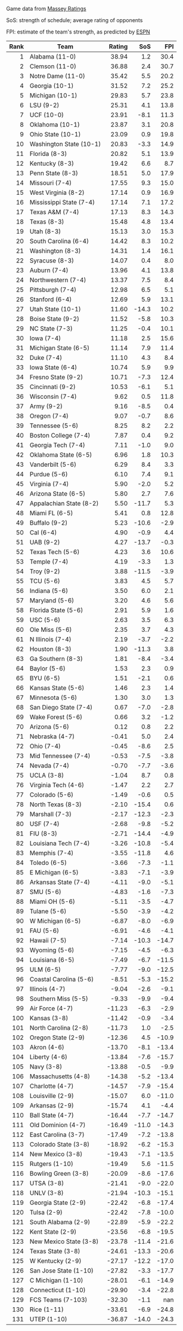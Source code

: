 Game data from [Massey Ratings](https://www.masseyratings.com/data)

SoS: strength of schedule; average rating of opponents

FPI: estimate of the team's strength, as predicted by
[ESPN](http://www.espn.com/college-football/statistics/teamratings)

Rank |           Team            | Rating |  SoS  |  FPI  
----:| ------------------------- | ------:| -----:| -----:
   1 | Alabama (11-0)            |  38.94 |   1.2 |  30.4
   2 | Clemson (11-0)            |  36.88 |   2.4 |  30.7
   3 | Notre Dame (11-0)         |  35.42 |   5.5 |  20.2
   4 | Georgia (10-1)            |  31.52 |   7.2 |  25.2
   5 | Michigan (10-1)           |  29.83 |   5.7 |  23.8
   6 | LSU (9-2)                 |  25.31 |   4.1 |  13.8
   7 | UCF (10-0)                |  23.91 |  -8.1 |  11.3
   8 | Oklahoma (10-1)           |  23.87 |   3.1 |  20.8
   9 | Ohio State (10-1)         |  23.09 |   0.9 |  19.8
  10 | Washington State (10-1)   |  20.83 |  -3.3 |  14.9
  11 | Florida (8-3)             |  20.82 |   5.1 |  13.9
  12 | Kentucky (8-3)            |  19.42 |   6.6 |   8.7
  13 | Penn State (8-3)          |  18.51 |   5.0 |  17.9
  14 | Missouri (7-4)            |  17.55 |   9.3 |  15.0
  15 | West Virginia (8-2)       |  17.14 |   0.9 |  16.9
  16 | Mississippi State (7-4)   |  17.14 |   7.1 |  17.2
  17 | Texas A&M (7-4)           |  17.13 |   8.3 |  14.3
  18 | Texas (8-3)               |  15.48 |   4.8 |  13.4
  19 | Utah (8-3)                |  15.13 |   3.0 |  15.3
  20 | South Carolina (6-4)      |  14.42 |   8.3 |  10.2
  21 | Washington (8-3)          |  14.31 |   1.4 |  16.1
  22 | Syracuse (8-3)            |  14.07 |   0.4 |   8.0
  23 | Auburn (7-4)              |  13.96 |   4.1 |  13.8
  24 | Northwestern (7-4)        |  13.37 |   7.5 |   8.4
  25 | Pittsburgh (7-4)          |  12.98 |   6.5 |   5.1
  26 | Stanford (6-4)            |  12.69 |   5.9 |  13.1
  27 | Utah State (10-1)         |  11.60 | -14.3 |  10.2
  28 | Boise State (9-2)         |  11.52 |  -5.8 |  10.3
  29 | NC State (7-3)            |  11.25 |  -0.4 |  10.1
  30 | Iowa (7-4)                |  11.18 |   2.5 |  15.6
  31 | Michigan State (6-5)      |  11.14 |   7.9 |  11.4
  32 | Duke (7-4)                |  11.10 |   4.3 |   8.4
  33 | Iowa State (6-4)          |  10.74 |   5.9 |   9.9
  34 | Fresno State (9-2)        |  10.71 |  -7.3 |  12.4
  35 | Cincinnati (9-2)          |  10.53 |  -6.1 |   5.1
  36 | Wisconsin (7-4)           |   9.62 |   0.5 |  11.8
  37 | Army (9-2)                |   9.16 |  -8.5 |   0.4
  38 | Oregon (7-4)              |   9.07 |  -0.7 |   8.6
  39 | Tennessee (5-6)           |   8.25 |   8.2 |   2.2
  40 | Boston College (7-4)      |   7.87 |   0.4 |   9.2
  41 | Georgia Tech (7-4)        |   7.11 |  -1.0 |   9.0
  42 | Oklahoma State (6-5)      |   6.96 |   1.8 |  10.3
  43 | Vanderbilt (5-6)          |   6.29 |   8.4 |   3.3
  44 | Purdue (5-6)              |   6.10 |   7.4 |   9.1
  45 | Virginia (7-4)            |   5.90 |  -2.0 |   5.2
  46 | Arizona State (6-5)       |   5.80 |   2.7 |   7.6
  47 | Appalachian State (8-2)   |   5.50 | -11.7 |   5.3
  48 | Miami FL (6-5)            |   5.41 |   0.8 |  12.8
  49 | Buffalo (9-2)             |   5.23 | -10.6 |  -2.9
  50 | Cal (6-4)                 |   4.90 |  -0.9 |   4.4
  51 | UAB (9-2)                 |   4.27 | -13.7 |  -0.3
  52 | Texas Tech (5-6)          |   4.23 |   3.6 |  10.6
  53 | Temple (7-4)              |   4.19 |  -3.3 |   1.3
  54 | Troy (9-2)                |   3.88 | -11.5 |  -3.9
  55 | TCU (5-6)                 |   3.83 |   4.5 |   5.7
  56 | Indiana (5-6)             |   3.50 |   6.0 |   2.1
  57 | Maryland (5-6)            |   3.20 |   4.6 |   5.6
  58 | Florida State (5-6)       |   2.91 |   5.9 |   1.6
  59 | USC (5-6)                 |   2.63 |   3.5 |   6.3
  60 | Ole Miss (5-6)            |   2.35 |   3.7 |   4.3
  61 | N Illinois (7-4)          |   2.19 |  -3.7 |  -2.2
  62 | Houston (8-3)             |   1.90 | -11.3 |   3.8
  63 | Ga Southern (8-3)         |   1.81 |  -8.4 |  -3.4
  64 | Baylor (5-6)              |   1.53 |   2.3 |   0.9
  65 | BYU (6-5)                 |   1.51 |  -2.1 |   0.6
  66 | Kansas State (5-6)        |   1.46 |   2.3 |   1.4
  67 | Minnesota (5-6)           |   1.30 |   3.0 |   1.3
  68 | San Diego State (7-4)     |   0.67 |  -7.0 |  -2.8
  69 | Wake Forest (5-6)         |   0.66 |   3.2 |  -1.2
  70 | Arizona (5-6)             |   0.12 |   0.8 |   2.2
  71 | Nebraska (4-7)            |  -0.41 |   5.0 |   2.4
  72 | Ohio (7-4)                |  -0.45 |  -8.6 |   2.5
  73 | Mid Tennessee (7-4)       |  -0.53 |  -7.5 |  -3.8
  74 | Nevada (7-4)              |  -0.70 |  -7.7 |  -3.6
  75 | UCLA (3-8)                |  -1.04 |   8.7 |   0.8
  76 | Virginia Tech (4-6)       |  -1.47 |   2.2 |   2.7
  77 | Colorado (5-6)            |  -1.49 |  -0.6 |   0.5
  78 | North Texas (8-3)         |  -2.10 | -15.4 |   0.6
  79 | Marshall (7-3)            |  -2.17 | -12.3 |  -2.3
  80 | USF (7-4)                 |  -2.68 |  -9.8 |  -5.2
  81 | FIU (8-3)                 |  -2.71 | -14.4 |  -4.9
  82 | Louisiana Tech (7-4)      |  -3.26 | -10.8 |  -5.4
  83 | Memphis (7-4)             |  -3.55 | -11.8 |   4.6
  84 | Toledo (6-5)              |  -3.66 |  -7.3 |  -1.1
  85 | E Michigan (6-5)          |  -3.83 |  -7.1 |  -3.9
  86 | Arkansas State (7-4)      |  -4.11 |  -9.0 |  -5.1
  87 | SMU (5-6)                 |  -4.83 |  -1.6 |  -7.3
  88 | Miami OH (5-6)            |  -5.11 |  -3.5 |  -4.7
  89 | Tulane (5-6)              |  -5.50 |  -3.9 |  -4.2
  90 | W Michigan (6-5)          |  -6.87 |  -8.0 |  -6.9
  91 | FAU (5-6)                 |  -6.91 |  -4.6 |  -4.1
  92 | Hawaii (7-5)              |  -7.14 | -10.3 | -14.7
  93 | Wyoming (5-6)             |  -7.15 |  -4.5 |  -6.3
  94 | Louisiana (6-5)           |  -7.49 |  -6.7 | -11.5
  95 | ULM (6-5)                 |  -7.77 |  -9.0 | -12.5
  96 | Coastal Carolina (5-6)    |  -8.51 |  -5.3 | -15.2
  97 | Illinois (4-7)            |  -9.04 |  -2.6 |  -9.1
  98 | Southern Miss (5-5)       |  -9.33 |  -9.9 |  -9.4
  99 | Air Force (4-7)           | -11.23 |  -6.3 |  -2.9
 100 | Kansas (3-8)              | -11.42 |  -0.9 |  -3.4
 101 | North Carolina (2-8)      | -11.73 |   1.0 |  -2.5
 102 | Oregon State (2-9)        | -12.36 |   4.5 | -10.9
 103 | Akron (4-6)               | -13.70 |  -8.1 | -13.4
 104 | Liberty (4-6)             | -13.84 |  -7.6 | -15.7
 105 | Navy (3-8)                | -13.88 |  -0.5 |  -9.9
 106 | Massachusetts (4-8)       | -14.38 |  -5.2 | -13.4
 107 | Charlotte (4-7)           | -14.57 |  -7.9 | -15.4
 108 | Louisville (2-9)          | -15.07 |   6.0 | -11.0
 109 | Arkansas (2-9)            | -15.74 |   4.1 |  -4.4
 110 | Ball State (4-7)          | -16.44 |  -7.7 | -14.7
 111 | Old Dominion (4-7)        | -16.49 | -11.0 | -14.3
 112 | East Carolina (3-7)       | -17.49 |  -7.2 | -13.8
 113 | Colorado State (3-8)      | -18.92 |  -6.2 | -15.3
 114 | New Mexico (3-8)          | -19.43 |  -7.1 | -13.5
 115 | Rutgers (1-10)            | -19.49 |   5.6 | -11.5
 116 | Bowling Green (3-8)       | -20.09 |  -8.6 | -17.6
 117 | UTSA (3-8)                | -21.41 |  -9.0 | -22.0
 118 | UNLV (3-8)                | -21.94 | -10.3 | -15.1
 119 | Georgia State (2-9)       | -22.42 |  -6.8 | -17.4
 120 | Tulsa (2-9)               | -22.42 |  -7.8 | -10.0
 121 | South Alabama (2-9)       | -22.89 |  -5.9 | -22.2
 122 | Kent State (2-9)          | -23.56 |  -6.8 | -19.5
 123 | New Mexico State (3-8)    | -23.78 | -11.4 | -21.6
 124 | Texas State (3-8)         | -24.61 | -13.3 | -20.6
 125 | W Kentucky (2-9)          | -27.17 | -12.2 | -17.0
 126 | San Jose State (1-10)     | -27.82 |  -3.3 | -17.7
 127 | C Michigan (1-10)         | -28.01 |  -6.1 | -14.9
 128 | Connecticut (1-10)        | -29.90 |  -3.4 | -22.8
 129 | FCS Teams (7-103)         | -32.30 |  -1.1 |   nan
 130 | Rice (1-11)               | -33.61 |  -6.9 | -24.8
 131 | UTEP (1-10)               | -36.87 | -14.0 | -24.3
